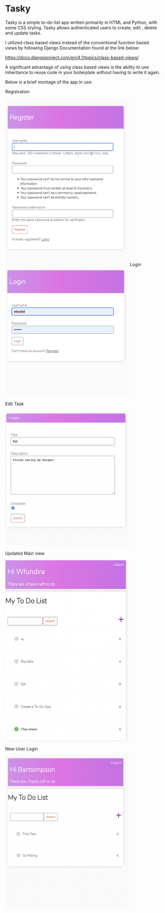 # Tasky
Tasky is a simple to-do-list app written primarily in HTML and Python, with some CSS styling.
Tasky allows authenticated users to create, edit , delete and update tasks. 


I utilized class based views instead of the conventional function based views by following Django Documentation found at the link below: 

https://docs.djangoproject.com/en/4.1/topics/class-based-views/

A significant advantage of using class based views is the ability to use inheritance to reuse code in your boilerplate without having to write it again.

Below is a brief montage of the app in use:


Registration

<img src = "images/register.png" width = '400'>
Login

<img src = "images/login.png" width = '400'>

Edit Task

<img src = "images/edit.png" width = '400'>

Updated Main view

<img src = "images/mainview.png" width = '400'>


New User Login

<img src = "images/newuser.png" width = '400'>






